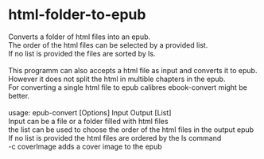 # html-folder-to-epub
Converts a folder of html files into an epub. <br />
The order of the html files can be selected by a provided list. <br />
If no list is provided the files are sorted by ls. <br />
<br />
This programm can also accepts a html file as input and converts it to epub. <br />
However it does not split the html in multible chapters in the epub. <br />
For converting a single html file to epub calibres ebook-convert might be better.<br />
<br />
usage: epub-convert [Options] Input Output [List] <br />
Input can be a file or a folder filled with html files <br />
the list can be used to choose the order of the html files in the output epub <br />
If no list is provided the html files are ordered by the ls command <br />
-c coverImage adds a cover image to the epub
